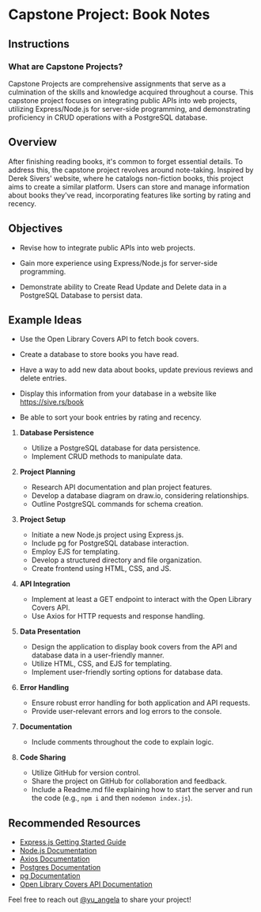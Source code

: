 # Capstone Project: Book Notes

## Instructions

### What are Capstone Projects?

Capstone Projects are comprehensive assignments that serve as a culmination of the skills and knowledge acquired throughout a course. This capstone project focuses on integrating public APIs into web projects, utilizing Express/Node.js for server-side programming, and demonstrating proficiency in CRUD operations with a PostgreSQL database.

## Overview

After finishing reading books, it's common to forget essential details. To address this, the capstone project revolves around note-taking. Inspired by Derek Sivers' website, where he catalogs non-fiction books, this project aims to create a similar platform. Users can store and manage information about books they've read, incorporating features like sorting by rating and recency.

## Objectives

- Revise how to integrate public APIs into web projects.

- Gain more experience using Express/Node.js for server-side programming.

- Demonstrate ability to Create Read Update and Delete data in a PostgreSQL Database to persist data.

## Example Ideas

- Use the Open Library Covers API to fetch book covers.

- Create a database to store books you have read.

- Have a way to add new data about books, update previous reviews and delete entries.

- Display this information from your database in a website like https://sive.rs/book

- Be able to sort your book entries by rating and recency.

1. **Database Persistence**

   - Utilize a PostgreSQL database for data persistence.
   - Implement CRUD methods to manipulate data.

2. **Project Planning**

   - Research API documentation and plan project features.
   - Develop a database diagram on draw.io, considering relationships.
   - Outline PostgreSQL commands for schema creation.

3. **Project Setup**

   - Initiate a new Node.js project using Express.js.
   - Include pg for PostgreSQL database interaction.
   - Employ EJS for templating.
   - Develop a structured directory and file organization.
   - Create frontend using HTML, CSS, and JS.

4. **API Integration**

   - Implement at least a GET endpoint to interact with the Open Library Covers API.
   - Use Axios for HTTP requests and response handling.

5. **Data Presentation**

   - Design the application to display book covers from the API and database data in a user-friendly manner.
   - Utilize HTML, CSS, and EJS for templating.
   - Implement user-friendly sorting options for database data.

6. **Error Handling**

   - Ensure robust error handling for both application and API requests.
   - Provide user-relevant errors and log errors to the console.

7. **Documentation**

   - Include comments throughout the code to explain logic.

8. **Code Sharing**
   - Utilize GitHub for version control.
   - Share the project on GitHub for collaboration and feedback.
   - Include a Readme.md file explaining how to start the server and run the code (e.g., `npm i` and then `nodemon index.js`).

## Recommended Resources

- [Express.js Getting Started Guide](https://expressjs.com/en/starter/installing.html)
- [Node.js Documentation](https://nodejs.org/en/docs/)
- [Axios Documentation](https://axios-http.com/docs/intro)
- [Postgres Documentation](https://www.postgresql.org/docs/)
- [pg Documentation](https://node-postgres.com/)
- [Open Library Covers API Documentation](https://openlibrary.org/dev/docs/api/covers)

Feel free to reach out [@yu_angela](https://twitter.com/yu_angela) to share your project!
